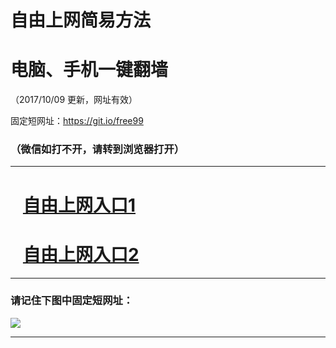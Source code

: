 ﻿# 自由上网简易方法

# 电脑、手机一键翻墙

（2017/10/09 更新，网址有效）

固定短网址：https://git.io/free99

### （微信如打不开，请转到浏览器打开）


***





# &nbsp;&nbsp; <a href="http://ft1872717351.fwq-tz-1001.info/fwqtz01.html?t=100900115935 " target="_blank">自由上网入口1</a>
# &nbsp;&nbsp; <a href="http://ft1359220329.fwq-tz-1002.info/fwqtz02.html?t=100900111734 " target="_blank">自由上网入口2</a>
***

### 请记住下图中固定短网址：

<img src="https://s3-us-west-2.amazonaws.com/fwq-1001/yjfq-20170905okok.png" /> 


***

